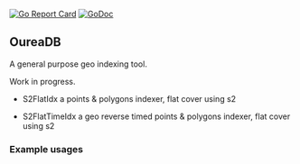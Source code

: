 [![Go Report Card](https://goreportcard.com/badge/github.com/akhenakh/oureadb)](https://goreportcard.com/report/github.com/akhenakh/oureadb)  [![GoDoc](https://godoc.org/github.com/akhenakh/oureadb/index?status.svg)](https://godoc.org/github.com/akhenakh/oureadb/index)

## OureaDB

A general purpose geo indexing tool.


Work in progress.

- S2FlatIdx a points & polygons indexer, flat cover using s2

- S2FlatTimeIdx a geo reverse timed points & polygons indexer, flat cover using s2


### Example usages

```go

```